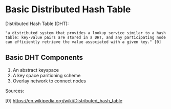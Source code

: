 # Basic Distributed Hash Table


Distributed Hash Table (DHT):

``` "a distributed system that provides a lookup service similar to a hash table: key-value pairs are stored in a DHT, and any participating node can efficiently retrieve the value associated with a given key." [0] ```

## Basic DHT Components
1. An abstract keyspace
2. A key space paritioning scheme
3. Overlay network to connect nodes




Sources:

[0] https://en.wikipedia.org/wiki/Distributed_hash_table 